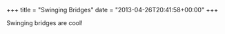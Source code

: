 +++
title = "Swinging Bridges"
date = "2013-04-26T20:41:58+00:00"
+++

Swinging bridges are cool!
			